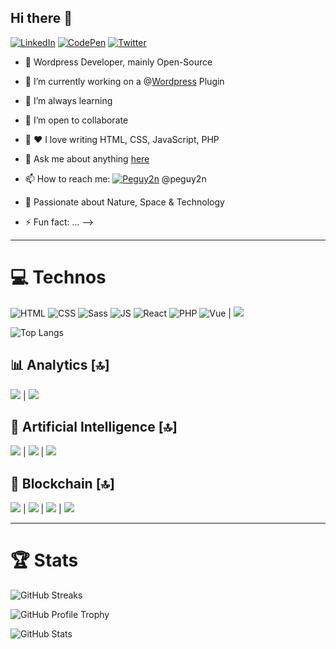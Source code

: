 ## Hi there 👋

[![LinkedIn](https://img.shields.io/badge/LinkedIn-0077B5?style=for-the-badge&logo=linkedin&logoColor=white)](https://www.linkedin.com/in/peguy2n)
[![CodePen](https://img.shields.io/badge/Codepen-131417?style=for-the-badge&logo=codepen&logoColor=white)](https://codepen.io/peguy)
[![Twitter](https://img.shields.io/badge/Twitter-1DA1F2?style=for-the-badge&logo=twitter&logoColor=white)](https://twitter.com/peguy2n)


- 🤖 Wordpress Developer, mainly Open-Source
- 🔭 I’m currently working on a @[Wordpress](#) Plugin
- 🌱 I’m always learning
- 👯 I’m open to collaborate
- 🤔 ❤️ I love writing HTML, CSS, JavaScript, PHP
- 💬 Ask me about anything [here](https://github.com/peguy2n/peguy2n)
- 📫 How to reach me: [![Peguy2n](https://img.shields.io/badge/LinkedIn-0077B5?style=for-the-badge&logo=linkedin&logoColor=white)](https://www.linkedin.com/in/peguy2n) @peguy2n


- 🔭 Passionate about Nature, Space & Technology
- ⚡ Fun fact: ...
-->
---

# 💻 Technos

![HTML](https://img.shields.io/badge/HTML5-E34F26?style=for-the-badge&logo=html5&logoColor=white)
![CSS](https://img.shields.io/badge/CSS3-1572B6?style=for-the-badge&logo=css3&logoColor=white)
![Sass](https://img.shields.io/badge/Sass-CC6699?style=for-the-badge&logo=sass&logoColor=white)
![JS](https://img.shields.io/badge/JavaScript-323330?style=for-the-badge&logo=javascript&logoColor=F7DF1E)
![React](https://img.shields.io/badge/React-20232A?style=for-the-badge&logo=react&logoColor=61DAFB)
![PHP](https://img.shields.io/badge/PHP-777BB4?style=for-the-badge&logo=php&logoColor=white)
![Vue](https://img.shields.io/badge/Vue-35495E?style=for-the-badge&logo=vue.js&logoColor=4FC08D)
| <img src="https://img.shields.io/badge/Wordpress-21759B?style=for-the-badge&logo=wordpress&logoColor=white" />


![Top Langs](https://github-readme-stats.vercel.app/api/top-langs/?username=peguy2n&layout=compact&theme=midnight-purple)


## 📊 Analytics [🔝]
                  
<img src="https://img.shields.io/badge/Google%20Analytics-E37400?style=for-the-badge&logo=google%20analytics&logoColor=white" /> |
<img src="https://img.shields.io/badge/Tableau-E97627?style=for-the-badge&logo=Tableau&logoColor=white" />

## 🤖 Artificial Intelligence [🔝]

 <img src="https://img.shields.io/badge/ChatGPT-74aa9c?style=for-the-badge&logo=openai&logoColor=white"> |
<img src="https://img.shields.io/badge/github%20copilot-000000?style=for-the-badge&logo=githubcopilot&logoColor=white" /> | 
<img src="https://img.shields.io/badge/Google%20Gemini-8E75B2?style=for-the-badge&logo=googlegemini&logoColor=white" />

## 🔗 Blockchain [🔝]

<img src="https://img.shields.io/badge/Blockchain.com-121D33?logo=blockchaindotcom&logoColor=fff&style=for-the-badge" /> | 
<img src="https://img.shields.io/badge/Coinbase-0052FF?style=for-the-badge&logo=Coinbase&logoColor=white" /> |
 <img src="https://img.shields.io/badge/hyperledger-2F3134?style=for-the-badge&logo=hyperledger&logoColor=white" /> |
<img src="https://img.shields.io/badge/OpenZeppelin-4E5EE4?logo=OpenZeppelin&logoColor=fff&style=for-the-badge" />   


---

# 🏆 Stats

![GitHub Streaks](https://github-readme-streak-stats.herokuapp.com/?user=peguy2n&theme=midnight-purple)

![GitHub Profile Trophy](https://github-profile-trophy.vercel.app/?username=peguy2n&theme=onedark&column=7)

![GitHub Stats](https://github-readme-stats.vercel.app/api?username=peguy2n&theme=midnight-purple&show_icons=true)
